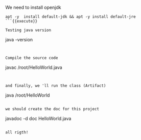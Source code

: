 We need to install openjdk 


```
apt -y  install default-jdk && apt -y install default-jre
```{{execute}}

Testing java version
```

java -version

```{{execute}}


Compile the source code

```
javac /root/HelloWorld.java
```{{execute}}


and finally, we 'll run the class (Artifact)

```
java /root/HelloWorld
```{{execute}}

we should create the doc for this project

```
javadoc -d doc HelloWorld.java
```{{execute}}

all rigth!
